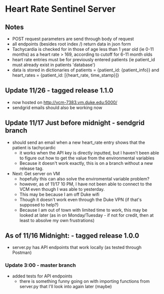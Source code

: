 # Heart Rate Sentinel Server
## Notes
* POST request parameters are send through body of request
* all endpoints (besides root index /) return data in json form
* Tachycardia is checked for in those of age less than 1 year old (ie 0-11 months) as a heart rate > 169, according to cutoff for 6-11 month olds
* heart rate entries must be for previously entered patients (ie patient_id must already exist in patients 'database')
* data is stored in dictionaries of patients = {patient_id: {patient_info}} and heart_rates = {patient_id: [{heart_rate, time_stamp}]}
## Update 11/26 - tagged release 1.1.0
* now hosted on http://vcm-7383.vm.duke.edu:5000/
* sendgrid emails should also be working now

## Update 11/17 Just before midnight - sendgrid branch
* should send an email when a new heart_rate entry shows that the patient is tachycardic
  * it works when the API key is directly inputted, but I haven't been able to figure out how to get the value from the environmental variables
  * Because it doesn't work exactly, this is on a branch without a new release tag.
* Next: Get server on VM
  * hopefully this can also solve the enviromental variable problem?
  * however, as of 11/17 10 PM, I have not been able to connect to the VCM even though I was able to yesterday.
  * This may be because I am off Duke wifi
  * Though it doesn't work even through the Duke VPN (if that's supposed to help?)
  * Because I am out of town with limited time to work, this may be looked at later (as in on Monday/Tuesday - if not for credit, then at least to absolve my own frustrations)

## As of 11/16 Midnight: - tagged release 1.0.0
* server.py has API endpoints that work locally (as tested through Postman)
### Update 3:00 - master branch
* added tests for API endpoints
  * there is something funny going on with importing functions from server.py that I'll look into again later (maybe)
